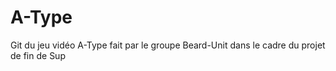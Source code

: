 # A-Type
Git du jeu vidéo A-Type fait par le groupe Beard-Unit dans le cadre du projet de fin de Sup
